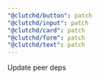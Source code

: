 ```yaml
---
"@clutchd/button": patch
"@clutchd/input": patch
"@clutchd/card": patch
"@clutchd/form": patch
"@clutchd/text": patch
---
```


Update peer deps
